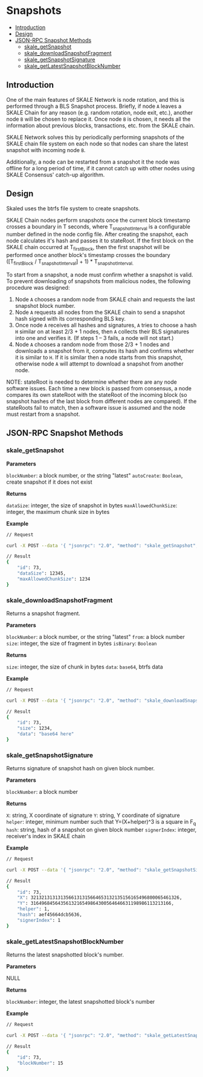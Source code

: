 <!-- SPDX-License-Identifier: (GPL-3.0-only OR CC-BY-4.0) -->

# Snapshots

- [Introduction](#introduction)
- [Design](#design)    
- [JSON-RPC Snapshot Methods](#json-rpc-snapshot-methods)
    - [skale_getSnapshot](#skale_getsnapshot)
    - [skale_downloadSnapshotFragment](#skale_downloadsnapshotfragment)
    - [skale_getSnapshotSignature](#skale_getsnapshotsignature)
    - [skale_getLatestSnapshotBlockNumber](#skale_getlatestsnapshotblocknumber)

## Introduction

One of the main features of SKALE Network is node rotation, and this is performed through a BLS Snapshot process. Briefly, if node `A` leaves a SKALE Chain for any reason (e.g. random rotation, node exit, etc.), another node `B` will be chosen to replace it.  Once node `B` is chosen, it needs all the information about previous blocks, transactions, etc. from the SKALE chain. 

SKALE Network solves this by periodically performing snapshots of the SKALE chain file system on each node so that nodes can share the latest snapshot with incoming node `B`.

Additionally, a node can be restarted from a snapshot it the node was offline for a long period of time, if it cannot catch up with other nodes using SKALE Consensus' catch-up algorithm.

## Design

Skaled uses the btrfs file system to create snapshots.

SKALE Chain nodes perform snapshots once the current block timestamp crosses a boundary in T seconds, where T<sub>snapshotInterval</sub> is a configurable number defined in the node config file. After creating the snapshot, each node calculates it's hash and passes it to stateRoot. If the first block on the SKALE chain occurred at T<sub>firstBlock</sub>, then the first snapshot will be performed once another block's timestamp crosses the boundary ([T<sub>firstBlock</sub> / T<sub>snapshotInterval</sub>] + 1) \* T<sub>snapshotInterval.

To start from a snapshot, a node must confirm whether a snapshot is valid. To prevent downloading of snapshots from malicious nodes, the following procedure was designed:

1.  Node `A` chooses a random node from SKALE chain and requests the last snapshot block number.
2.  Node `A` requests all nodes from the SKALE chain to send a snapshot hash signed with its corresponding BLS key.
3.  Once node `A` receives all hashes and signatures, `A` tries to choose a hash `H` similar on at least 2/3 + 1 nodes, then `A` collects their BLS signatures into one and verifies it. (If steps 1 – 3 fails, a node will not start.)
4.  Node `A` chooses a random node from those 2/3 + 1 nodes and downloads a snapshot from it, computes its hash and confirms whether it is similar to `H`. If it is similar then a node starts from this snapshot, otherwise node `A` will attempt to download a snapshot from another node.

NOTE: stateRoot is needed to determine whether there are any node software issues. Each time a new block is passed from consensus, a node compares its own stateRoot with the stateRoot of the incoming block (so snapshot hashes of the last block from different nodes are compared). If the stateRoots fail to match, then a software issue is assumed and the node must restart from a snapshot.

## JSON-RPC Snapshot Methods

### skale_getSnapshot

**Parameters**

`blockNumber`: a block number, or the string "latest"
`autoCreate`: `Boolean`, create snapshot if it does not exist

**Returns**

`dataSize`: integer, the size of snapshot in bytes
`maxAllowedChunkSize`: integer, the maximum chunk size in bytes

**Example**

```sh
// Request

curl -X POST --data '{ "jsonrpc": "2.0", "method": "skale_getSnapshot", "params": { "blockNumber": "latest",  "autoCreate": false }, "id": 73 }'

// Result
{ 
    "id": 73,
    "dataSize": 12345,
    "maxAllowedChunkSize": 1234
}
```

### skale_downloadSnapshotFragment

Returns a snapshot fragment.

**Parameters**

`blockNumber`: a block number, or the string "latest"
`from`: a block number
`size`: integer, the size of fragment in bytes
`isBinary`: `Boolean`

**Returns**

`size`: integer, the size of chunk in bytes
`data`: `base64`, btrfs data

**Example**

```sh
// Request

curl -X POST --data '{ "jsonrpc": "2.0", "method": "skale_downloadSnapshotFragment", "params": { "blockNumber": "latest", "from": 0, "size": 1024, "isBinary": false }, "id": 73 }'

// Result
{ 
    "id": 73,
    "size": 1234,
    "data": "base64 here"
}
```

### skale_getSnapshotSignature

Returns signature of snapshot hash on given block number.

**Parameters**

`blockNumber`: a block number

**Returns**

`X`: string, X coordinate of signature
`Y`: string, Y coordinate of signature
`helper`: integer, minimum number such that Y=(X+helper)^3 is a square in F<sub>q</sub>
`hash`: string, hash of a snapshot on given block number
`signerIndex`: integer, receiver's index in SKALE chain

**Example**

```sh
// Request

curl -X POST --data '{ "jsonrpc": "2.0", "method": "skale_getSnapshotSignature", "params": { "blockNumber": 14 }, "id": 73 }'

// Result
{ 
    "id": 73,
    "X": 3213213131313566131315664653132135156165496800065461326,
    "Y": 3164968456435613216549864300564646631198986113213166,
    "helper": 1,
    "hash": aef45664dcb5636,
    "signerIndex": 1
}
```

### skale_getLatestSnapshotBlockNumber

Returns the latest snapshotted block's number.

**Parameters**

NULL

**Returns**

`blockNumber`: integer, the latest snapshotted block's number

**Example**

```sh
// Request

curl -X POST --data '{ "jsonrpc": "2.0", "method": "skale_getLatestSnapshotBlockNumber", "params": { }, "id": 73 }'

// Result
{ 
    "id": 73,
    "blockNumber": 15
}
```
